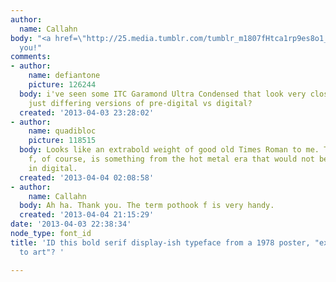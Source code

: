 ```yaml
---
author:
  name: Callahn
body: "<a href=\"http://25.media.tumblr.com/tumblr_m1807fHtca1rp9es8o1_500.jpg\">http://25.media.tumblr.com/tumblr_m1807fHtca1rp9es8o1_500.jpg</a>\r\n\r\nThank
  you!"
comments:
- author:
    name: defiantone
    picture: 126244
  body: i've seen some ITC Garamond Ultra Condensed that look very close. perhaps
    just differing versions of pre-digital vs digital?
  created: '2013-04-03 23:28:02'
- author:
    name: quadibloc
    picture: 118515
  body: Looks like an extrabold weight of good old Times Roman to me. The pothook
    f, of course, is something from the hot metal era that would not be preserved
    in digital.
  created: '2013-04-04 02:08:58'
- author:
    name: Callahn
  body: Ah ha. Thank you. The term pothook f is very handy.
  created: '2013-04-04 21:15:29'
date: '2013-04-03 22:38:34'
node_type: font_id
title: 'ID this bold serif display-ish typeface from a 1978 poster, "expose yourself
  to art"? '

---
```

